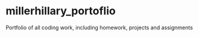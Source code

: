 # millerhillary_portoflio
Portfolio of all coding work, including homework, projects and assignments
